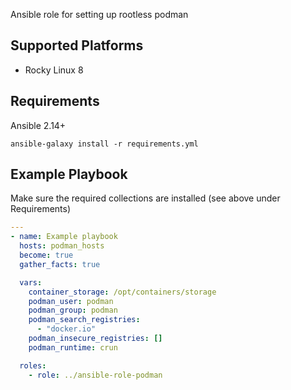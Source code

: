 Ansible role for setting up rootless podman

## Supported Platforms

* Rocky Linux 8

## Requirements

Ansible 2.14+

```
ansible-galaxy install -r requirements.yml
```

## Example Playbook

Make sure the required collections are installed (see above under Requirements)

```yaml
---
- name: Example playbook
  hosts: podman_hosts
  become: true
  gather_facts: true

  vars:
    container_storage: /opt/containers/storage
    podman_user: podman
    podman_group: podman
    podman_search_registries:
      - "docker.io"
    podman_insecure_registries: []
    podman_runtime: crun

  roles:
    - role: ../ansible-role-podman
```
